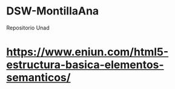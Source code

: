 # DSW-MontillaAna
Repositorio Unad

# https://www.eniun.com/html5-estructura-basica-elementos-semanticos/
